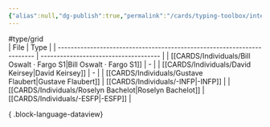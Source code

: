 ```yaml
---
{"alias":null,"dg-publish":true,"permalink":"/cards/typing-toolbox/interest/","dgPassFrontmatter":true,"noteIcon":"1","created":"2023-04-14T15:23:20.527+02:00","updated":"2023-05-28T12:51:30.058+02:00"}
---
```


#type/grid  
| File                                                                    | Type                                  |
| ----------------------------------------------------------------------- | ------------------------------------- |
| [[CARDS/Individuals/Bill Oswalt · Fargo S1\|Bill Oswalt · Fargo S1]] | \-                                    |
| [[CARDS/Individuals/David Keirsey\|David Keirsey]]                   | \-                                    |
| [[CARDS/Individuals/Gustave Flaubert\|Gustave Flaubert]]             | [[CARDS/Individuals/-INFP\|-INFP]] |
| [[CARDS/Individuals/Roselyn Bachelot\|Roselyn Bachelot]]             | [[CARDS/Individuals/-ESFP\|-ESFP]] |

{ .block-language-dataview}

